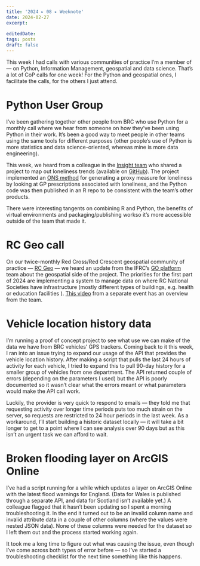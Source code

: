 ```yaml
---
title: '2024 ▸ 08 ▸ Weeknote'
date: 2024-02-27
excerpt: 
 
editedDate:
tags: posts
draft: false
---
```


This week I had calls with various communities of practice I’m a member of — on Python, Information Management, geospatial and data science. That’s a lot of CoP calls for one week! For the Python and geospatial ones, I facilitate the calls, for the others I just attend.

# Python User Group

I’ve been gathering together other people from BRC who use Python for a monthly call where we hear from someone on how they’ve been using Python in their work. It’s been a good way to meet people in other teams using the same tools for different purposes (other people’s use of Python is more statistics and data science-oriented, whereas mine is more data engineering).

This week, we heard from a colleague in the [Insight team](https://medium.com/insight-and-improvement-at-british-red-cross) who shared a project to map out loneliness trends (available on [GitHub](https://github.com/humaniverse/loneliness)). The project implemented an [ONS method](https://www.ons.gov.uk/peoplepopulationandcommunity/wellbeing/methodologies/measuringlonelinessguidanceforuseofthenationalindicatorsonsurveys) for generating a proxy measure for loneliness by looking at GP prescriptions associated with loneliness, and the Python code was then published in an R repo to be consistent with the team’s other products.

There were interesting tangents on combining R and Python, the benefits of virtual environments and packaging/publishing workso it’s more accessible outside of the team that made it.

# RC Geo call 
On our twice-monthly Red Cross/Red Crescent geospatial community of practice — [RC Geo](https://medium.com/digital-and-innovation-at-british-red-cross/red-cross-geo-calls-2023-summary-b5af16caae15) — we heard an update from the IFRC’s [GO platform](https://go.ifrc.org/about) team about the geospatial side of the project. The priorities for the first part of 2024 are implementing a system to manage data on where RC National Societies have infrastructure (mostly different types of buildings, e.g. health or education facilities ). [This video](https://youtu.be/izIb-H56gms?si=6e40yEKZvUPOS1jd&t=2379) from a separate event has an overview from the team.

# Vehicle location history data
I’m running a proof of concept project to see what use we can make of the data we have from BRC vehicles’ GPS trackers. Coming back to it this week, I ran into an issue trying to expand our usage of the API that provides the vehicle location history. After making a script that pulls the last 24 hours of activity for each vehicle, I tried to expand this to pull 90-day history for a smaller group of vehicles from one department. The API returned couple of errors (depending on the parameters I used) but the API is poorly documented so it wasn’t clear what the errors meant or what parameters would make the API call work.

Luckily, the provider is very quick to respond to emails — they told me that requesting activity over longer time periods puts too much strain on the server, so requests are restricted to 24 hour periods in the last week. As a workaround, I’ll start building a historic dataset locally — it will take a bit longer to get to a point where I can see analysis over 90 days but as this isn’t an urgent task we can afford to wait.

# Broken flooding layer on ArcGIS Online
I’ve had a script running for a while which updates a layer on ArcGIS Online with the latest flood warnings for England. (Data for Wales is published through a separate API, and data for Scotland isn’t available yet.) A colleague flagged that it hasn’t been updating so I spent a morning troubleshooting it. In the end it turned out to be an invalid column name and invalid attribute data in a couple of other columns (where the values were nested JSON data). None of these columns were needed for the dataset so I left them out and the process started working again.

It took me a long time to figure out what was causing the issue, even though I’ve come across both types of error before — so I’ve started a troubleshooting checklist for the next time something like this happens.
